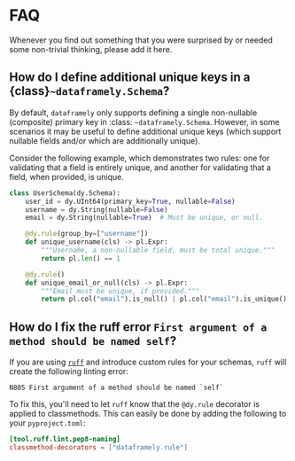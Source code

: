 # FAQ

Whenever you find out something that you were surprised by or needed some non-trivial
thinking, please add it here.

## How do I define additional unique keys in a {class}`~dataframely.Schema`?

By default, `dataframely` only supports defining a single non-nullable (composite) primary key in :class:
`~dataframely.Schema`.
However, in some scenarios it may be useful to define additional unique keys (which support nullable fields and/or which
are additionally unique).

Consider the following example, which demonstrates two rules: one for validating that a field is entirely unique, and
another for validating that a field, when provided, is unique.

```python
class UserSchema(dy.Schema):
    user_id = dy.UInt64(primary_key=True, nullable=False)
    username = dy.String(nullable=False)
    email = dy.String(nullable=True)  # Must be unique, or null.

    @dy.rule(group_by=["username"])
    def unique_username(cls) -> pl.Expr:
        """Username, a non-nullable field, must be total unique."""
        return pl.len() == 1

    @dy.rule()
    def unique_email_or_null(cls) -> pl.Expr:
        """Email must be unique, if provided."""
        return pl.col("email").is_null() | pl.col("email").is_unique()
```

## How do I fix the ruff error `First argument of a method should be named self`?

If you are using [`ruff`](https://docs.astral.sh/ruff/) and introduce custom rules for your schemas, `ruff` will create
the following linting error:

```
N805 First argument of a method should be named `self`
```

To fix this, you'll need to let `ruff` know that the `@dy.rule` decorator is applied to classmethods. This can easily
be done by adding the following to your `pyproject.toml`:

```toml
[tool.ruff.lint.pep8-naming]
classmethod-decorators = ["dataframely.rule"]
```
